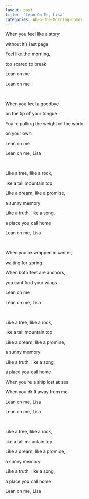 ```yaml
---
layout: post
title:  "Lean On Me, Lisa"
categories: When-The-Morning-Comes
---
```

When you feel like a story

without it’s last page

Feel like the morning,

too scared to break

Lean on me

Lean on me

<br />

When you feel a goodbye

on the tip of your tongue

You’re pulling the weight of the world

on your own

Lean on me

Lean on me, Lisa

<br />

Like a tree, like a rock,

like a tall mountain top

Like a dream, like a promise,

a sunny memory

Like a truth, like a song,

a place you call home

Lean on me, Lisa

<br />

When you’re wrapped in winter,

waiting for spring

When both feet are anchors,

you cant find your wings

Lean on me

Lean on me, Lisa

<br />

Like a tree, like a rock,

like a tall mountain top

Like a dream, like a promise,

a sunny memory

Like a truth, like a song,

a place you call home

When you’re a ship lost at sea

When you drift away from me

Lean on me, Lisa

Lean on me, Lisa

<br />

Like a tree, like a rock,

like a tall mountain top

Like a dream, like a promise,

a sunny memory

Like a truth, like a song,

a place you call home

Lean on me, Lisa